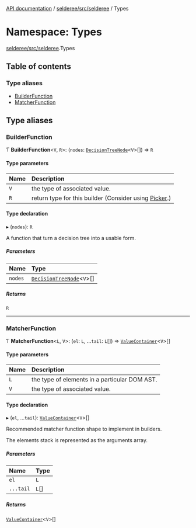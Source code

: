 [API documentation](../index.md) / [selderee/src/selderee](selderee_src_selderee.md) / Types

# Namespace: Types

[selderee/src/selderee](selderee_src_selderee.md).Types

## Table of contents

### Type aliases

- [BuilderFunction](selderee_src_selderee.Types.md#builderfunction)
- [MatcherFunction](selderee_src_selderee.Types.md#matcherfunction)

## Type aliases

### BuilderFunction

Ƭ **BuilderFunction**<`V`, `R`\>: (`nodes`: [`DecisionTreeNode`](selderee_src_selderee.Ast.md#decisiontreenode)<`V`\>[]) => `R`

#### Type parameters

| Name | Description |
| :------ | :------ |
| `V` | the type of associated value. |
| `R` | return type for this builder (Consider using [Picker](../classes/selderee_src_selderee.Picker.md).) |

#### Type declaration

▸ (`nodes`): `R`

A function that turn a decision tree into a usable form.

##### Parameters

| Name | Type |
| :------ | :------ |
| `nodes` | [`DecisionTreeNode`](selderee_src_selderee.Ast.md#decisiontreenode)<`V`\>[] |

##### Returns

`R`

___

### MatcherFunction

Ƭ **MatcherFunction**<`L`, `V`\>: (`el`: `L`, ...`tail`: `L`[]) => [`ValueContainer`](selderee_src_selderee.Ast.md#valuecontainer)<`V`\>[]

#### Type parameters

| Name | Description |
| :------ | :------ |
| `L` | the type of elements in a particular DOM AST. |
| `V` | the type of associated value. |

#### Type declaration

▸ (`el`, ...`tail`): [`ValueContainer`](selderee_src_selderee.Ast.md#valuecontainer)<`V`\>[]

Recommended matcher function shape to implement
in builders.

The elements stack is represented as the arguments array.

##### Parameters

| Name | Type |
| :------ | :------ |
| `el` | `L` |
| `...tail` | `L`[] |

##### Returns

[`ValueContainer`](selderee_src_selderee.Ast.md#valuecontainer)<`V`\>[]
